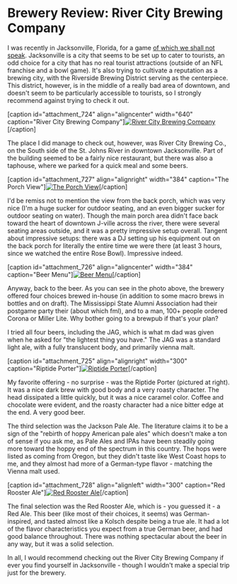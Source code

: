 Brewery Review: River City Brewing Company
==========================================

I was recently in Jacksonville, Florida, for a game [of which we shall not speak](http://mgoblog.com/content/moon-disaster). Jacksonville is a city that seems to be set up to cater to tourists, an odd choice for a city that has no real tourist attractions (outside of an NFL franchise and a bowl game). It's also trying to cultivate a reputation as a brewing city, with the Riverside Brewing District serving as the centerpiece. This district, however, is in the middle of a really bad area of downtown, and doesn't seem to be particularly accessible to tourists, so I strongly recommend against trying to check it out.

\[caption id="attachment\_724" align="aligncenter" width="640" caption="River City Brewing Company"\][![River City Brewing Company](http://www.yeastboundanddown.com/wp-content/uploads/2011/01/IMG_2160-1024x682.jpg "River City Brewing Company")](http://www.yeastboundanddown.com/wp-content/uploads/2011/01/IMG_2160.jpg)\[/caption\]

The place I did manage to check out, however, was River City Brewing Co., on the South side of the St. Johns River in downtown Jacksonville. Part of the building seemed to be a fairly nice restaurant, but there was also a taphouse, where we parked for a quick meal and some beers.

\[caption id="attachment\_727" align="alignright" width="384" caption="The Porch View"\][![The Porch View](http://www.yeastboundanddown.com/wp-content/uploads/2011/01/IMG_2163-1024x682.jpg "The Porch View")](http://www.yeastboundanddown.com/wp-content/uploads/2011/01/IMG_2163.jpg)\[/caption\]

I'd be remiss not to mention the view from the back porch, which was very nice (I'm a huge sucker for outdoor seating, and an even bigger sucker for outdoor seating on water). Though the main porch area didn't face back toward the heart of downtown J-ville across the river, there were several seating areas outside, and it was a pretty impressive setup overall. Tangent about impressive setups: there was a DJ setting up his equipment out on the back porch for literally the entire time we were there (at least 3 hours, since we watched the entire Rose Bowl). Impressive indeed.

\[caption id="attachment\_726" align="aligncenter" width="384" caption="Beer Menu"\][![Beer Menu](http://www.yeastboundanddown.com/wp-content/uploads/2011/01/IMG_2162-1024x682.jpg "Beer Menu")](http://www.yeastboundanddown.com/wp-content/uploads/2011/01/IMG_2162.jpg)\[/caption\]

Anyway, back to the beer. As you can see in the photo above, the brewery offered four choices brewed in-house (in addition to some macro brews in bottles and on draft). The Mississippi State Alumni Association had their postgame party their (about which fml), and to a man, 100+ people ordered Corona or Miller Lite. Why bother going to a brewpub if that's your plan?

I tried all four beers, including the JAG, which is what m dad was given when he asked for "the lightest thing you have." The JAG was a standard light ale, with a fully translucent body, and primarily vienna malt.

\[caption id="attachment\_725" align="alignright" width="300" caption="Riptide Porter"\][![Riptide Porter](http://www.yeastboundanddown.com/wp-content/uploads/2011/01/IMG_2161-300x200.jpg "Riptide Porter")](http://www.yeastboundanddown.com/wp-content/uploads/2011/01/IMG_2161.jpg)\[/caption\]

My favorite offering - no surprise - was the Riptide Porter (pictured at right). It was a nice dark brew with good body and a very roasty character. The head dissipated a little quickly, but it was a nice caramel color. Coffee and chocolate were evident, and the roasty character had a nice bitter edge at the end. A very good beer.

The third selection was the Jackson Pale Ale. The literature claims it to be a sign of the "rebirth of hoppy American pale ales" which doesn't make a ton of sense if you ask me, as Pale Ales and IPAs have been steadily going more toward the hoppy end of the spectrum in this country. The hops were listed as coming from Oregon, but they didn't taste like West Coast hops to me, and they almost had more of a German-type flavor - matching the Vienna malt used.

\[caption id="attachment\_728" align="alignleft" width="300" caption="Red Rooster Ale"\][![Red Rooster Ale](http://www.yeastboundanddown.com/wp-content/uploads/2011/01/IMG_2164-300x200.jpg "Red Rooster Ale")](http://www.yeastboundanddown.com/wp-content/uploads/2011/01/IMG_2164.jpg)\[/caption\]

The final selection was the Red Rooster Ale, which is - you guessed it - a Red Ale. This beer (like most of their choices, it seems) was German-inspired, and tasted almost like a Kolsch despite being a true ale. It had a lot of the flavor characteristics you expect from a true German beer, and had good balance throughout. There was nothing spectacular about the beer in any way, but it was a solid selection.

In all, I would recommend checking out the River City Brewing Company if ever you find yourself in Jacksonville - though I wouldn't make a special trip just for the brewery.